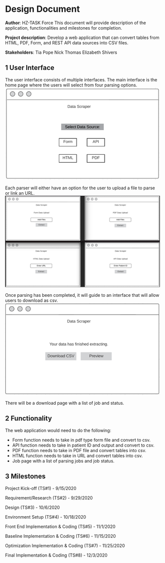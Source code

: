 # Design Document

**Author**: HZ-TASK Force
This document will provide description of the application, functionalities and milestones for completion.

**Project description**: Develop a web application that can convert tables from HTML, PDF, Form, and REST API data sources into CSV files. 

**Stakeholders**:
Tia Pope
Nick Thomas
Elizabeth Shivers
## 1 User Interface
The user interface consists of multiple interfaces. The main interface is the home page where the users will select from four parsing options. 
![](./UI_1.png)

Each parser will either have an option for the user to upload a file to parse or link an URL.
![](./UI_2.png)

Once parsing has been completed, it will guide to an interface that will allow users to download as csv.
![](./UI_3.png)

There will be a download page with a list of job and status.


## 2 Functionality

The web application would need to do the following:

- Form function needs to take in pdf type form file and convert to csv.
- API function needs to take in patient ID and output and convert to csv.
- PDF function needs to take in PDF file and convert tables into csv.
- HTML function needs to take in URL and convert tables into csv.
- Job page with a list of parsing jobs and job status.

## 3 Milestones

Project Kick-off (TS#1) - 9/15/2020

Requirement/Research (TS#2) - 9/29/2020

Design (TS#3) - 10/6/2020

Environment Setup (TS#4) - 10/18/2020

Front End Implementation & Coding (TS#5) - 11/1/2020

Baseline Implementation & Coding (TS#6) - 11/15/2020

Optimization Implementation & Coding (TS#7) - 11/25/2020

Final Implementation & Coding (TS#8) - 12/3/2020
